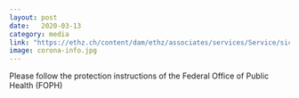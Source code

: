 ```yaml
---
layout: post
date:   2020-03-13
category: media
link: "https://ethz.ch/content/dam/ethz/associates/services/Service/sicherheit-gesundheit-umwelt/images/poster_new_coronavirus_protect_yourself_and_others.pdf"
image: corona-info.jpg
---
```



[]() Please follow the protection instructions of the Federal Office of Public Health (FOPH) 
